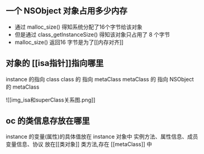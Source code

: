 

## 一个 NSObject 对象占用多少内存
- 通过 malloc_size() 得知系统分配了16个字节给该对象
- 但是通过 class_getInstanceSize() 得知该对象只占用了 8 个字节
- malloc_size() 返回16 字节是为了[[内存对齐]]


## 对象的 [[isa指针]]指向哪里

instance 的指向 class
class 的 指向 metaClass
metaClass 的 指向 NSObject 的 metaClass

![[img_isa和superClass关系图.png]]


## oc 的类信息存放在哪里

instance 的变量(属性)的具体值放在 instance 对象中
实例方法、属性信息、成员变量信息、协议 放在[[类对象]]
类方法,存在 [[metaClass]] 中







